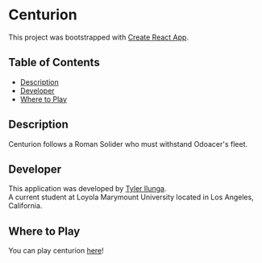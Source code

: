 # Centurion

This project was bootstrapped with [Create React App](https://github.com/facebookincubator/create-react-app).

## Table of Contents

- [Description](#description)
- [Developer](#developer)
- [Where to Play](#where-to-play)

## Description

Centurion follows a Roman Solider who must withstand Odoacer's fleet.

## Developer

This application was developed by [Tyler Ilunga](https://github.com/TylerIlunga).<br>
A current student at Loyola Marymount University located in Los Angeles, California.

## Where to Play

You can play centurion [here](www.centurionapp.herokuapp.com)!
